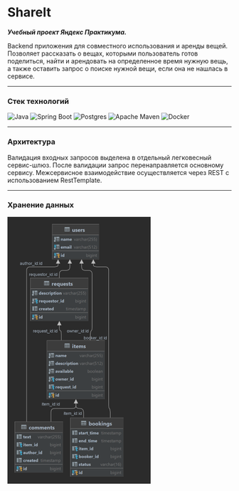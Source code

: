 # ShareIt

***Учебный проект Яндекс Практикума.***

Backend приложения для совместного использования и аренды вещей. 
Позволяет рассказать о вещах, которыми пользователь готов поделиться, 
найти и арендовать на определенное время нужную вещь,
а также оставить запрос о поиске нужной вещи, если она не нашлась в сервисе.

---
### Стек технологий

![Java](https://img.shields.io/badge/java-%23ED8B00.svg?style=for-the-badge&logo=java&logoColor=white)
![Spring Boot](https://img.shields.io/badge/spring%20Boot-%236DB33F.svg?style=for-the-badge&logo=spring&logoColor=white)
![Postgres](https://img.shields.io/badge/postgres-%23316192.svg?style=for-the-badge&logo=postgresql&logoColor=white)
![Apache Maven](https://img.shields.io/badge/Apache%20Maven-C71A36?style=for-the-badge&logo=Apache%20Maven&logoColor=white)
![Docker](https://img.shields.io/badge/docker-%230db7ed.svg?style=for-the-badge&logo=docker&logoColor=white)

---

### Архитектура

Валидация входных запросов выделена в отдельный легковесный сервис-шлюз. 
После валидации запрос перенаправляется основному сервису. 
Межсервисное взаимодействие осуществляется через REST с использованием RestTemplate.

---
### Хранение данных

![Схема базы данных](/img/shareit-schema.png)